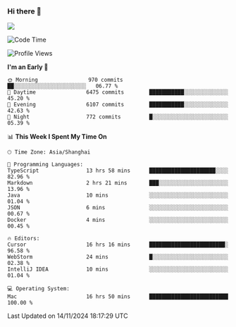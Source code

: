 ### Hi there 👋

<!--
**JJAYCHEN1e/jjaychen1e** is a ✨ _special_ ✨ repository because its `README.md` (this file) appears on your GitHub profile.

Here are some ideas to get you started:

- 🔭 I’m currently working on ...
- 🌱 I’m currently learning ...
- 👯 I’m looking to collaborate on ...
- 🤔 I’m looking for help with ...
- 💬 Ask me about ...
- 📫 How to reach me: ...
- 😄 Pronouns: ...
- ⚡ Fun fact: ...
-->

[![](https://github-readme-stats.vercel.app/api?username=jjaychen1e&show_icons=true)](https://github.com/jjaychen1e/github-readme-stats?count_private=true)

<!--START_SECTION:waka-->
![Code Time](http://img.shields.io/badge/Code%20Time-1%2C575%20hrs%2029%20mins-blue)

![Profile Views](http://img.shields.io/badge/Profile%20Views-8-blue)

**I'm an Early 🐤** 

```text
🌞 Morning                970 commits         ██░░░░░░░░░░░░░░░░░░░░░░░   06.77 % 
🌆 Daytime                6475 commits        ███████████░░░░░░░░░░░░░░   45.20 % 
🌃 Evening                6107 commits        ███████████░░░░░░░░░░░░░░   42.63 % 
🌙 Night                  772 commits         █░░░░░░░░░░░░░░░░░░░░░░░░   05.39 % 
```


📊 **This Week I Spent My Time On** 

```text
🕑︎ Time Zone: Asia/Shanghai

💬 Programming Languages: 
TypeScript               13 hrs 58 mins      █████████████████████░░░░   82.96 % 
Markdown                 2 hrs 21 mins       ███░░░░░░░░░░░░░░░░░░░░░░   13.96 % 
Java                     10 mins             ░░░░░░░░░░░░░░░░░░░░░░░░░   01.04 % 
JSON                     6 mins              ░░░░░░░░░░░░░░░░░░░░░░░░░   00.67 % 
Docker                   4 mins              ░░░░░░░░░░░░░░░░░░░░░░░░░   00.45 % 

🔥 Editors: 
Cursor                   16 hrs 16 mins      ████████████████████████░   96.58 % 
WebStorm                 24 mins             █░░░░░░░░░░░░░░░░░░░░░░░░   02.38 % 
IntelliJ IDEA            10 mins             ░░░░░░░░░░░░░░░░░░░░░░░░░   01.04 % 

💻 Operating System: 
Mac                      16 hrs 50 mins      █████████████████████████   100.00 % 
```


 Last Updated on 14/11/2024 18:17:29 UTC
<!--END_SECTION:waka-->
